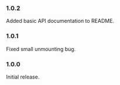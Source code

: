 ### 1.0.2
Added basic API documentation to README.

### 1.0.1
Fixed small unmounting bug.

### 1.0.0
Initial release.